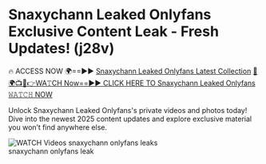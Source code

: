 # Snaxychann Leaked Onlyfans Exclusive Content Leak - Fresh Updates! (j28v)

🔥 ACCESS NOW 🌍==►► <a href="https://tinyurl.com/3fjeunct" rel="nofollow">Snaxychann Leaked Onlyfans Latest Collection</a></h3>
[🔴🌍📺📱👉WA𝚃CH Now==►► CLICK HERE TO Snaxychann Leaked Onlyfans 𝚆𝙰𝚃𝙲𝙷 NOW](https://tinyurl.com/3fjeunct)

Unlock Snaxychann Leaked Onlyfans's private videos and photos today! Dive into the newest 2025 content updates and explore exclusive material you won’t find anywhere else.


<a href="https://tinyurl.com/3fjeunct" rel="nofollow" data-target="animated-image.originalLink"><img src="https://camo.githubusercontent.com/8a4f000d20f83aca3bf7ec5f350d767afa0574a8a352519fd8cfa583a6f93a33/68747470733a2f2f692e696d6775722e636f6d2f644a486b345a712e676966" alt="WATCH Videos" data-canonical-src="https://i.imgur.com/dJHk4Zq.gif" style="max-width: 100%; display: inline-block;" data-target="animated-image.originalImage"></a>
snaxychann onlyfans leaks<br>
snaxychann onlyfans leak